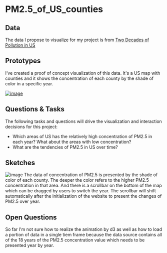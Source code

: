 # PM2.5_of_US_counties

## Data

The data I propose to visualize for my project is from [Two Decades of Pollution in US](https://github.com/maurosc3ner/uspm25_2000_2018/blob/master/data/pm2.5byCounty.csv)

## Prototypes

I’ve created a proof of concept visualization of this data. It's a US map with counties and it shows the concentration of each county by the shade of color in a specific year. 

[![image](https://user-images.githubusercontent.com/18320430/94645772-b0e67d00-02ba-11eb-8fc4-4d205e878e1b.jpg)](https://vizhub.com/georgeeeee/39e845953d7547e5b2b8aede08714d87?edit=files&file=index.js)

## Questions & Tasks

The following tasks and questions will drive the visualization and interaction decisions for this project:

 * Which areas of US has the relatively high concentration of PM2.5 in each year? What about the areas with low concentration?
 * What are the tendencies of PM2.5 in US over time?

## Sketches

![image](https://user-images.githubusercontent.com/18320430/94642072-20576f00-02b1-11eb-8f19-58447ba7f63a.PNG)
The data of concentration of PM2.5 is presented by the shade of color of each county. The deeper the color refers to the higher PM2.5 concentration in that area. And there is a scrollbar on the bottom of the map which can be dragged by users to switch the year. The scrollbar will shift automatically after the initialization of the website to present the changes of PM2.5 over year. 

## Open Questions

So far I'm not sure how to realize the animation by d3 as well as how to load a portion of data in a single tiem frame because the data source contains all of the 18 years of the PM2.5 concentration value which needs to be presented year by year.
